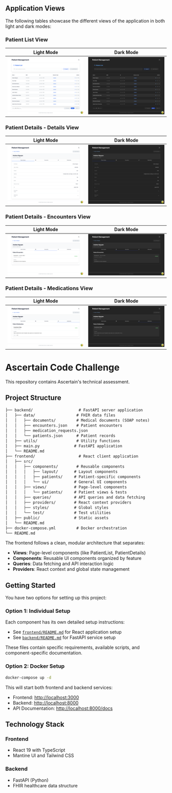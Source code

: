 ## Application Views

The following tables showcase the different views of the application in both light and dark modes:

### Patient List View

| Light Mode | Dark Mode |
|------------|-----------|
| ![Patient List Light](frontend/public/images/PatientListLight.png) | ![Patient List Dark](frontend/public/images/PatientListDark.png) |

### Patient Details - Details View

| Light Mode | Dark Mode |
|------------|-----------|
| ![Patient Details Light](frontend/public/images/PatientDetailsDetailsLight.png) | ![Patient Details Dark](frontend/public/images/PatientDetailsDetailsDark.png) |

### Patient Details - Encounters View

| Light Mode | Dark Mode |
|------------|-----------|
| ![Patient Encounters Light](frontend/public/images/PatientDetailsEncoutersLight.png) | ![Patient Encounters Dark](frontend/public/images/PatientDetailsEncountersDark.png) |

### Patient Details - Medications View

| Light Mode | Dark Mode |
|------------|-----------|
| ![Patient Medications Light](frontend/public/images/PatientDetailsMedicationsLight.png) | ![Patient Medications Dark](frontend/public/images/PatientDetailsMedicationsDark.png) |

# Ascertain Code Challenge

This repository contains Ascertain's technical assessment.

## Project Structure

```text
├── backend/                    # FastAPI server application
│   ├── data/                  # FHIR data files
│   │   ├── documents/         # Medical documents (SOAP notes)
│   │   ├── encounters.json    # Patient encounters
│   │   ├── medication_requests.json
│   │   └── patients.json      # Patient records
│   ├── utils/                 # Utility functions
│   ├── main.py               # FastAPI application
│   └── README.md
├── frontend/                   # React client application
│   ├── src/
│   │   ├── components/        # Reusable components
│   │   │   ├── layout/       # Layout components
│   │   │   ├── patients/     # Patient-specific components
│   │   │   └── ui/           # General UI components
│   │   ├── views/            # Page-level components
│   │   │   └── patients/     # Patient views & tests
│   │   ├── queries/          # API queries and data fetching
│   │   ├── providers/        # React context providers
│   │   ├── styles/           # Global styles
│   │   └── test/             # Test utilities
│   ├── public/               # Static assets
│   └── README.md
├── docker-compose.yml         # Docker orchestration
└── README.md
```

The frontend follows a clean, modular architecture that separates:

- **Views**: Page-level components (like PatientList, PatientDetails)
- **Components**: Reusable UI components organized by feature
- **Queries**: Data fetching and API interaction logic
- **Providers**: React context and global state management

## Getting Started

You have two options for setting up this project:

### Option 1: Individual Setup

Each component has its own detailed setup instructions:

- See [`frontend/README.md`](frontend/README.md) for React application setup
- See [`backend/README.md`](backend/README.md) for FastAPI service setup

These files contain specific requirements, available scripts, and component-specific documentation.

### Option 2: Docker Setup

```bash
docker-compose up -d
```

This will start both frontend and backend services:

- Frontend: <http://localhost:3000>
- Backend: <http://localhost:8000>
- API Documentation: <http://localhost:8000/docs>

## Technology Stack

### Frontend

- React 19 with TypeScript
- Mantine UI and Tailwind CSS

### Backend

- FastAPI (Python)
- FHIR healthcare data structure
